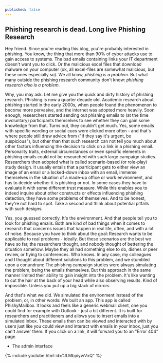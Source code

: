 ```yaml
---
published: false
---
```


## Phishing research is dead. Long live Phishing Research

Hey friend. Since you're reading this blog, you're probably interested in phishing. You know, the thing that more than 90% of cyber attacks use to gain access to systems. The bad emails containing links your IT department doesn't want you to click. Or the malicious excel files that download malware on your computer (ok, all excel-files are somewhat malicious, but these ones especially so). We all know, *phishing is a problem*. But what many outside the phishing research community don't know: *phishing research also is a problem*.

Why, you may ask. Let me give you the quick and dirty history of phishing research. Phishing is now a quarter decade old. Academic research about phishing started in the early 2000s, when people found the phenomenon to become more pervasive, and the internet was adopted more heavily. Soon enough, researchers started sending out phishing emails to (at the time involuntary) participants themselves to see whether they can gain some knowledge from that. Turns out, they couldn't get much. Yes, some emails with specific wording or social cues were clicked more often - and that's where people still draw advice from ("if they say it's urgent, be suspicious"), but other than that such research can not tell you much about other factors influencing the decision to click on a link in a phishing email. Personality traits, external circumstances or even specific elements in phishing emails could not be researched with such large campaign studies. Researchers then adopted what is called scenario-based (or role-play) study design. It usually entails that a participant gets to either view an image of an email or a locked-down inbox with an email, immerse themselves in the situation of a made-up office or work environment, and has to decide whether it is phishing or not. In some cases they have to evaluate it with some different trust measure. While this enables you to indeed inquire about other constructs or effects influencing phishing detection, they have some problems of themselves. And to be honest, they're not hard to spot. Take a second and think about potential pitfalls with such designs. 

Yes, you guessed correctly. It's the environment. And that people tell you to look for phishing emails. Both are kind of bad things when it comes to research that concerns issues that happen in real life, often, and with a lot of noise. Because you have to think about the goal: Research wants to be applicable to real problems - ideally. But these scenarios are the best we have so far, the researchers thought, and nobody thought of bettering the situation somehow. Maybe they all had something else to do, dishes or peer review, or flying to conferences. Who knows. In any case, my colleagues and I thought about different solutions to this problem, and we stumbled upon a conundrum: The phishing campaign studies were always simulating the problem, being the emails themselves. But this approach in the same manner limited their ability to gain insight into the problem. It's like wanting to cut the hair at the back of your head while also observing results. Kind of impossible. Unless you put up a big stack of mirrors. 

And that's what we did. We simulated the environment instead of the problem, or, in other words: We built an app. This app is called PhishyMailbox. It looks and feels like a generic webmail client, one you could find for example with Outlook - just a bit different. It is built for researchers and practitioners and allows you to insert emails into a simulated inbox. These emails then can be viewed and interacted with by users just like you could view and interact with emails in your inbox, just you can't answer them. If you click on a link, it will forward you to an "Error 404" page. 

- The admin interface

{% include youtube.html id="JLMbpiywVxQ" %}
